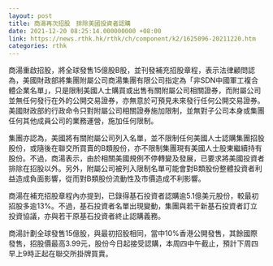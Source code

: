 ```yaml
---
layout: post
title: 商湯再次招股　排除美國投資者認購
date: 2021-12-20 08:25:14.000000000 +08:00
link: https://news.rthk.hk/rthk/ch/component/k2/1625096-20211220.htm
categories: rthk
---
```


商湯重啟招股，將全球發售15億股B股，並刊發補充招股章程，表示法律顧問認為，美國財政部將集團附屬公司商湯集團有限公司指定為「非SDN中國軍工複合體企業名單」，只是限制美國人士購買或出售有關附屬公司相關證券，而附屬公司並無任何發行在外的公開交易證券，亦無意於可預見未來發行任何公開交易證券。美國財政部的行政命令只對附屬公司相關證券施加限制，並無對子公司本身或集團任何其他成員公司的業務運營，施加任何限制。 

集團亦認為，美國將有關附屬公司列入名單，並不限制任何美國人士認購集團招股股份，或隨後在聯交所買賣的B類股份，亦不限制集團現有美國人士股東繼續持有股份。不過，商湯表示，由於相關美國規例不停轉變及發展，已要求將美國投資者排除在招股以外。另外，附屬公司被列入限制名單可能會對B類股份整體投資者利益造成負面影響，從而對B類股份流動性及市價造成不利影響。

商湯在補充招股章程內亦提到，已錄得基石投資者認購逾5.1億美元股份，較最初招股多逾13%。不過，基石投資者名單出現變動，集團與若干新基石投資者訂立投資協議，亦與若干原基石投資者終止認購義務。

商湯計劃全球發售15億股，與最初招股相同，當中10%香港公開發售，其餘國際發售，招股價最高3.99元，股份今日起接受認購，本周四中午截止，預計下周四早上9時正起在聯交所掛牌買賣。
